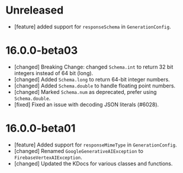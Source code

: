 # Unreleased
* [feature] added support for `responseSchema` in `GenerationConfig`.

# 16.0.0-beta03
* [changed] Breaking Change: changed `Schema.int` to return 32 bit integers instead of 64 bit (long).
* [changed] Added `Schema.long` to return 64-bit integer numbers.
* [changed] Added `Schema.double` to handle floating point numbers.
* [changed] Marked `Schema.num` as deprecated, prefer using `Schema.double`.
* [fixed] Fixed an issue with decoding JSON literals (#6028).

# 16.0.0-beta01
* [feature] Added support for `responseMimeType` in `GenerationConfig`.
* [changed] Renamed `GoogleGenerativeAIException` to `FirebaseVertexAIException`.
* [changed] Updated the KDocs for various classes and functions.

